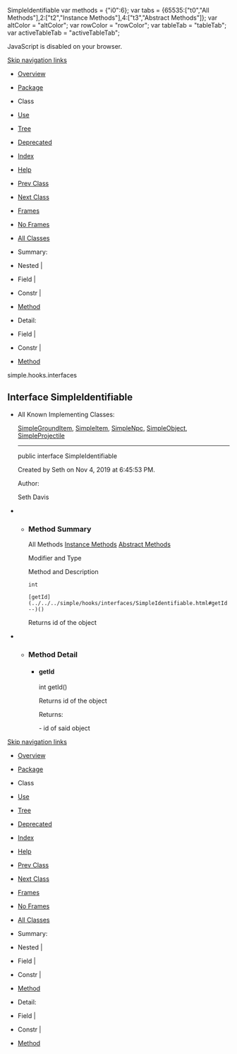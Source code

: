 SimpleIdentifiable   <!-- try { if (location.href.indexOf('is-external=true') == -1) { parent.document.title="SimpleIdentifiable"; } } catch(err) { } //--> var methods = {"i0":6}; var tabs = {65535:\["t0","All Methods"\],2:\["t2","Instance Methods"\],4:\["t3","Abstract Methods"\]}; var altColor = "altColor"; var rowColor = "rowColor"; var tableTab = "tableTab"; var activeTableTab = "activeTableTab";

JavaScript is disabled on your browser.

[Skip navigation links](#skip.navbar.top "Skip navigation links")

*   [Overview](../../../overview-summary.html)
*   [Package](package-summary.html)
*   Class
*   [Use](class-use/SimpleIdentifiable.html)
*   [Tree](package-tree.html)
*   [Deprecated](../../../deprecated-list.html)
*   [Index](../../../index-files/index-1.html)
*   [Help](../../../help-doc.html)

*   [Prev Class](../../../simple/hooks/interfaces/SimpleActor.html "interface in simple.hooks.interfaces")
*   [Next Class](../../../simple/hooks/interfaces/SimpleInteractable.html "interface in simple.hooks.interfaces")

*   [Frames](../../../index.html?simple/hooks/interfaces/SimpleIdentifiable.html)
*   [No Frames](SimpleIdentifiable.html)

*   [All Classes](../../../allclasses-noframe.html)

<!-- allClassesLink = document.getElementById("allclasses\_navbar\_top"); if(window==top) { allClassesLink.style.display = "block"; } else { allClassesLink.style.display = "none"; } //-->

*   Summary: 
*   Nested | 
*   Field | 
*   Constr | 
*   [Method](#method.summary)

*   Detail: 
*   Field | 
*   Constr | 
*   [Method](#method.detail)

simple.hooks.interfaces

Interface SimpleIdentifiable
----------------------------

*   All Known Implementing Classes:
    
    [SimpleGroundItem](../../../simple/hooks/wrappers/SimpleGroundItem.html "class in simple.hooks.wrappers"), [SimpleItem](../../../simple/hooks/wrappers/SimpleItem.html "class in simple.hooks.wrappers"), [SimpleNpc](../../../simple/hooks/wrappers/SimpleNpc.html "class in simple.hooks.wrappers"), [SimpleObject](../../../simple/hooks/wrappers/SimpleObject.html "class in simple.hooks.wrappers"), [SimpleProjectile](../../../simple/hooks/wrappers/SimpleProjectile.html "class in simple.hooks.wrappers")
    
    * * *
    
      
    
    public interface SimpleIdentifiable
    
    Created by Seth on Nov 4, 2019 at 6:45:53 PM.
    
    Author:
    
    Seth Davis
    

*   *   ### Method Summary
        
        All Methods [Instance Methods](javascript:show\(2\);) [Abstract Methods](javascript:show\(4\);) 
        
        Modifier and Type
        
        Method and Description
        
        `int`
        
        `[getId](../../../simple/hooks/interfaces/SimpleIdentifiable.html#getId--)()`
        
        Returns id of the object
        

*   *   ### Method Detail
        
        *   #### getId
            
            int getId()
            
            Returns id of the object
            
            Returns:
            
            \- id of said object
            

[Skip navigation links](#skip.navbar.bottom "Skip navigation links")

*   [Overview](../../../overview-summary.html)
*   [Package](package-summary.html)
*   Class
*   [Use](class-use/SimpleIdentifiable.html)
*   [Tree](package-tree.html)
*   [Deprecated](../../../deprecated-list.html)
*   [Index](../../../index-files/index-1.html)
*   [Help](../../../help-doc.html)

*   [Prev Class](../../../simple/hooks/interfaces/SimpleActor.html "interface in simple.hooks.interfaces")
*   [Next Class](../../../simple/hooks/interfaces/SimpleInteractable.html "interface in simple.hooks.interfaces")

*   [Frames](../../../index.html?simple/hooks/interfaces/SimpleIdentifiable.html)
*   [No Frames](SimpleIdentifiable.html)

*   [All Classes](../../../allclasses-noframe.html)

<!-- allClassesLink = document.getElementById("allclasses\_navbar\_bottom"); if(window==top) { allClassesLink.style.display = "block"; } else { allClassesLink.style.display = "none"; } //-->

*   Summary: 
*   Nested | 
*   Field | 
*   Constr | 
*   [Method](#method.summary)

*   Detail: 
*   Field | 
*   Constr | 
*   [Method](#method.detail)